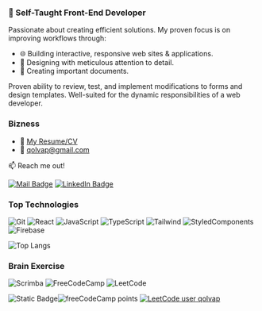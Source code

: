 ### 🚀 Self-Taught Front-End Developer

Passionate about creating efficient solutions. My proven focus is on improving workflows through:

- 🌐 Building interactive, responsive web sites & applications.
- 🎨 Designing with meticulous attention to detail.
- 📑 Creating important documents.
  
Proven ability to review, test, and implement modifications to forms and design templates. Well-suited for the dynamic responsibilities of a web developer.

### Bizness
- :paperclip: [My Resume/CV](https://read.cv/qolvap)
- :email: qolvap@gmail.com 
<!---
qolvap/qolvap is a ✨ special ✨ repository because its `README.md` (this file) appears on your GitHub profile.
You can click the Preview link to take a look at your changes.
--->

:mailbox: Reach me out!

[![Mail Badge](https://img.shields.io/badge/Gmail-D14836?style=for-the-badge&logo=gmail&logoColor=white)](mailto:qolvap@gmail.com)
[![LinkedIn Badge](https://img.shields.io/badge/LinkedIn-0077B5?style=for-the-badge&logo=linkedin&logoColor=white)](https://www.linkedin.com/in/qolvap/)
### Top Technologies
![Git](https://img.shields.io/badge/GIT-E44C30?style=for-the-badge&logo=git&logoColor=white)
![React](https://img.shields.io/badge/React-20232A?style=for-the-badge&logo=react&logoColor=61DAFB)
![JavaScript](https://img.shields.io/badge/JavaScript-323330?style=for-the-badge&logo=javascript&logoColor=F7DF1E)
![TypeScript](https://img.shields.io/badge/TypeScript-007ACC?style=for-the-badge&logo=typescript&logoColor=white)
![Tailwind](https://img.shields.io/badge/Tailwind_CSS-38B2AC?style=for-the-badge&logo=tailwind-css&logoColor=white)
![StyledComponents](https://img.shields.io/badge/styled--components-DB7093?style=for-the-badge&logo=styled-components&logoColor=white)
![Firebase](https://img.shields.io/badge/Firebase-039BE5?style=for-the-badge&logo=Firebase&logoColor=white)

![Top Langs](https://github-readme-stats.vercel.app/api/top-langs/?username=qolvap&layout=compact)

### Brain Exercise
![Scrimba](https://img.shields.io/badge/scrimba-2B283A?style=for-the-badge&logo=scrimba&logoColor=white)
![FreeCodeCamp](https://img.shields.io/badge/Freecodecamp-%23123.svg?&style=for-the-badge&logo=freecodecamp&logoColor=green)
![LeetCode](https://img.shields.io/badge/LeetCode-000000?style=for-the-badge&logo=LeetCode&logoColor=#d16c06)


<img alt="Static Badge" src="https://img.shields.io/badge/freecodecamp-black">![freeCodeCamp points](https://img.shields.io/freecodecamp/points/qolvap) [![LeetCode user qolvap](https://img.shields.io/badge/dynamic/json?style=plastic&labelColor=black&color=%23ffa116&label=Solved&query=solvedOverTotal&url=https%3A%2F%2Fleetcode-badge.vercel.app%2Fapi%2Fusers%2Fqolvap&logo=leetcode&logoColor=yellow)](https://leetcode.com/qolvap/) 


